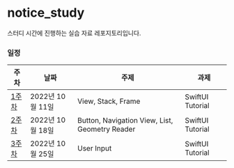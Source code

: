 # notice_study
스터디 시간에 진행하는 실습 자료 레포지토리입니다.

### 일정 
| 주차 | 날짜 | 주제 | 과제 | 
|---|---|---|---|
|[1주차](https://github.com/likelion-swiftui/notice_study/tree/main/20221011)|2022년 10월 11일|View, Stack, Frame|SwiftUI Tutorial|
|[2주차](https://github.com/likelion-swiftui/notice_study/tree/main/20221018)|2022년 10월 18일|Button, Navigation View, List, Geometry Reader|SwiftUI Tutorial|
|[3주차](https://github.com/likelion-swiftui/notice_study/tree/main/20221025)|2022년 10월 25일|User Input|SwiftUI Tutorial|

